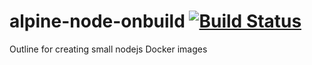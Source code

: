 # alpine-node-onbuild [![Build Status](https://travis-ci.org/iadknet/alpine-node-onbuild.svg?branch=master)](https://travis-ci.org/iadknet/alpine-node-onbuild)

Outline for creating small nodejs Docker images
